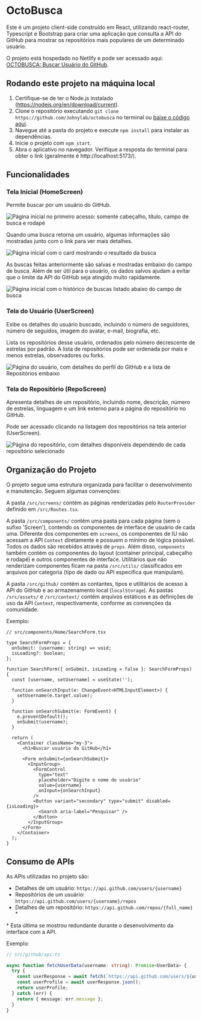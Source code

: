 # OctoBusca

Este é um projeto client-side construído em React, utilizando react-router, Typescript e Bootstrap para criar uma aplicação que consulta a API do GitHub para mostrar os repositórios mais populares de um determinado usuário.

O projeto está hospedado no Netlify e pode ser acessado aqui: [OCTOBUSCA: Buscar Usuário do GitHub](https://magnificent-sable-3de464.netlify.app/).

## Rodando este projeto na máquina local

1. Certifique-se de ter o Node.js instalado (https://nodejs.org/en/download/current).
2. Clone o repositório executando `git clone https://github.com/Johnylab/octobusca` no terminal ou [baixe o código aqui](https://github.com/Johnylab/octobusca).
3. Navegue até a pasta do projeto e execute `npm install` para instalar as dependências.
4. Inicie o projeto com `npm start`.
5. Abra o aplicativo no navegador. Verifique a resposta do terminal para obter o link (geralmente é http://localhost:5173/).

## Funcionalidades

### Tela Inicial (HomeScreen)

Permite buscar por um usuário do GitHub.

![Página inicial no primeiro acesso: somente cabeçalho, título, campo de busca e rodapé](./screenshots/octobusca_home_.png)

Quando uma busca retorna um usuário, algumas informações são mostradas junto com o link para ver mais detalhes.

![Página inicial com o card mostrando o resultado da busca](./screenshots/octobusca_home_card.png)

As buscas feitas anteriormente são salvas e mostradas embaixo do campo de busca. Além de ser útil para o usuário, os dados salvos ajudam a evitar que o limite da API do GitHub seja atingido muito rapidamente.

![Página inicial com o histórico de buscas listado abaixo do campo de busca](./screenshots/octobusca_home_history.png)

### Tela do Usuário (UserScreen)

Exibe os detalhes do usuário buscado, incluindo o número de seguidores, número de seguidos, imagem do avatar, e-mail, biografia, etc.

Lista os repositórios desse usuário, ordenados pelo número decrescente de estrelas por padrão. A lista de repositórios pode ser ordenada por mais e menos estrelas, observadores ou forks.

![Página do usuário, com detalhes do perfil do GitHub e a lista de Repositórios embaixo](./screenshots/octobusca_user_.png)

### Tela do Repositório (RepoScreen)

Apresenta detalhes de um repositório, incluindo nome, descrição, número de estrelas, linguagem e um link externo para a página do repositório no GitHub.

Pode ser acessado clicando na listagem dos repositórios na tela anterior (UserScreen).

![Página do repositório, com detalhes disponíveis dependendo de cada repositório selecionado](./screenshots/octobusca_repo_.png)

## Organização do Projeto

O projeto segue uma estrutura organizada para facilitar o desenvolvimento e manutenção. Seguem algumas convenções:

A pasta `/src/screens/` contém as páginas renderizadas pelo `RouterProvider` definido em `/src/Routes.tsx`.

A pasta `/src/components/` contém uma pasta para cada página (sem o sufixo 'Screen'), contendo os componentes de interface de usuário de cada uma. Diferente dos componentes em `screens`, os componentes de IU não acessam a API `Context` diretamente e possuem o mínimo de lógica possível. Todos os dados são recebidos através de `props`. Além disso, `components` também contém os componentes do layout (container principal, cabeçalho e rodapé) e outros componentes de interface. Utilitários que não renderizam componentes ficam na pasta `/src/utils/` classificados em arquivos por categoria (tipo de dado ou API específica que manipulam).

A pasta `/src/github/` contém as contantes, tipos e utilitários de acesso à API do GitHub e ao armazenamento local (`localStorage`). As pastas `/src/assets/` e `/src/context/` contém arquivos estáticos e as definições de uso da API `Context`, respectivamente, conforme as convenções da comunidade.

Exemplo:

```tsx
// src/components/Home/SearchForm.tsx

type SearchFormProps = {
  onSubmit: (username: string) => void;
  isLoading?: boolean;
};

function SearchForm({ onSubmit, isLoading = false }: SearchFormProps) {
  const [username, setUsername] = useState('');

  function onSearchInput(e: ChangeEvent<HTMLInputElement>) {
    setUsername(e.target.value);
  }

  function onSearchSubmit(e: FormEvent) {
    e.preventDefault();
    onSubmit(username);
  }

  return (
    <Container className="my-3">
      <h1>Buscar usuário do GitHub</h1>

      <Form onSubmit={onSearchSubmit}>
        <InputGroup>
          <FormControl
            type="text"
            placeholder="Digite o nome do usuário"
            value={username}
            onInput={onSearchInput}
          />
          <Button variant="secondary" type="submit" disabled={isLoading}>
            <Search aria-label="Pesquisar" />
          </Button>
        </InputGroup>
      </Form>
    </Container>
  );
}
```

## Consumo de APIs

As APIs utilizadas no projeto são:

- Detalhes de um usuário: `https://api.github.com/users/{username}`
- Repositórios de um usuário: `https://api.github.com/users/{username}/repos`
- Detalhes de um repositório: `https://api.github.com/repos/{full_name}` *

\* Esta última se mostrou redundante durante o desenvolvimento da interface com a API.

Exemplo:

```ts
// src/github/api.ts

async function fetchUserData(username: string): Promise<UserData> {
  try {
    const userResponse = await fetch(`https://api.github.com/users/${username}`);
    const userProfile = await userResponse.json();
    return userProfile;
  } catch (err) {
    return { message: err.message };
  }
}
```
